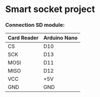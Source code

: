 # Smart socket  project

### Connection SD module: 

Card Reader | Arduino Nano 
--- | --- 
CS | D10 
SCK | D13 
MOSI | D11 
MISO | D12 
VCC | +5V 
GND | GND 
